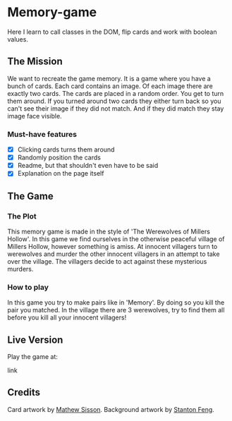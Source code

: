 # Memory-game
Here I learn to call classes in the DOM, flip cards and work with boolean values.

##  The Mission

We want to recreate the game memory. It is a game where you have a bunch of cards. Each card contains an image. Of each image there are exactly two cards. The cards are placed in a random order. You get to turn them around. If you turned around two cards they either turn back so you can't see their image if they did not match. And if they did match they stay image face visible.

###  Must-have features

-  [x] Clicking cards turns them around
-  [x] Randomly position the cards
-  [x] Readme, but that shouldn't even have to be said
-  [x] Explanation on the page itself

##  The Game

### The Plot

This memory game is made in the style of 'The Werewolves of Millers Hollow'. In this game we find ourselves in the otherwise peaceful village of Millers Hollow, however something is amiss. At innocent villagers turn to werewolves and murder the other innocent villagers in an attempt to take over the village. The villagers decide to act against these mysterious murders.

### How to play

In this game you try to make pairs like in 'Memory'. By doing so you kill the pair you matched. In the village there are 3 werewolves, try to find them all before you kill all your innocent villagers!

##  Live Version

Play the game at:

link


##  Credits

Card artwork by [Mathew Sisson](https://www.playwerewolf.co/).
Background artwork by [Stanton Feng](https://www.artstation.com/artwork/2xbxg).
